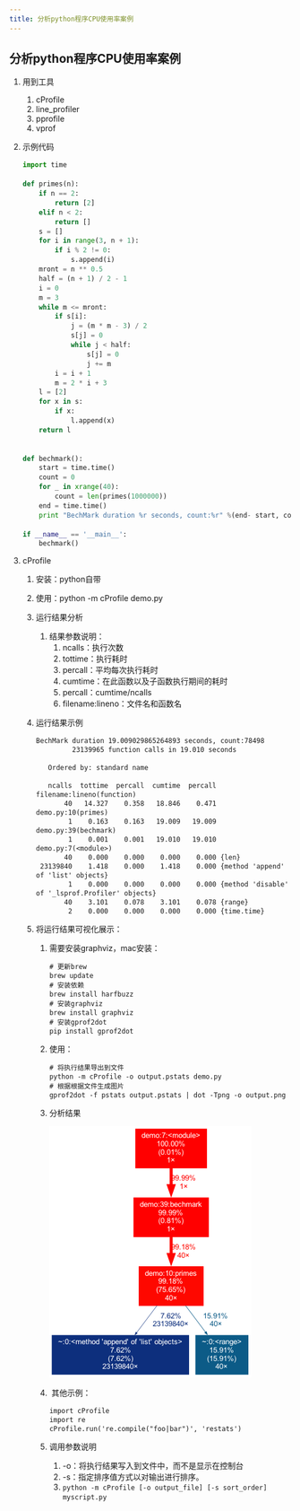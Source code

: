 ```yaml
---
title: 分析python程序CPU使用率案例
---
```


## 分析python程序CPU使用率案例

1. 用到工具

   1. cProfile
   2. line_profiler
   3. pprofile
   4. vprof

2. 示例代码

   ```python
   import time
   
   def primes(n):
       if n == 2:
           return [2]
       elif n < 2:
           return []
       s = []
       for i in range(3, n + 1):
           if i % 2 != 0:
               s.append(i)
       mront = n ** 0.5
       half = (n + 1) / 2 - 1
       i = 0
       m = 3
       while m <= mront:
           if s[i]:
               j = (m * m - 3) / 2
               s[j] = 0
               while j < half:
                   s[j] = 0
                   j += m
           i = i + 1
           m = 2 * i + 3
       l = [2]
       for x in s:
           if x:
               l.append(x)
       return l
   
   
   def bechmark():
       start = time.time()
       count = 0
       for _ in xrange(40):
           count = len(primes(1000000))
       end = time.time()
       print "BechMark duration %r seconds, count:%r" %(end- start, count)
   
   if __name__ == '__main__':
       bechmark()
   ```

3. cProfile

   1. 安装：python自带

   2. 使用：python -m cProfile demo.py

   3. 运行结果分析

      1. 结果参数说明：
         1. ncalls：执行次数
         2. tottime：执行耗时
         3. percall：平均每次执行耗时
         4. cumtime：在此函数以及子函数执行期间的耗时
         5. percall：cumtime/ncalls
         6. filename:lineno：文件名和函数名

   4. 运行结果示例

      ```
      BechMark duration 19.009029865264893 seconds, count:78498
               23139965 function calls in 19.010 seconds
      
         Ordered by: standard name
         
         ncalls  tottime  percall  cumtime  percall filename:lineno(function)
             40   14.327    0.358   18.846    0.471 demo.py:10(primes)
              1    0.163    0.163   19.009   19.009 demo.py:39(bechmark)
              1    0.001    0.001   19.010   19.010 demo.py:7(<module>)
             40    0.000    0.000    0.000    0.000 {len}
       23139840    1.418    0.000    1.418    0.000 {method 'append' of 'list' objects}
              1    0.000    0.000    0.000    0.000 {method 'disable' of '_lsprof.Profiler' objects}
             40    3.101    0.078    3.101    0.078 {range}
              2    0.000    0.000    0.000    0.000 {time.time}
      ```

   5. 将运行结果可视化展示：

      1. 需要安装graphviz，mac安装：

         ```shell
         # 更新brew
         brew update 
         # 安装依赖
         brew install harfbuzz 
         # 安装graphviz
         brew install graphviz
         # 安装gprof2dot
         pip install gprof2dot
         ```

      2. 使用：

         ```
         # 将执行结果导出到文件
         python -m cProfile -o output.pstats demo.py
         # 根据根据文件生成图片
         gprof2dot -f pstats output.pstats | dot -Tpng -o output.png
         ```

      3. 分析结果

         ![output](images/output.png)

      4. ​	其他示例：

         ```
         import cProfile
         import re
         cProfile.run('re.compile("foo|bar")', 'restats')
         ```

      5. 调用参数说明

         1. -o：将执行结果写入到文件中，而不是显示在控制台
         2. -s：指定排序值方式以对输出进行排序。
         3. `python -m cProfile [-o output_file] [-s sort_order] myscript.py`

